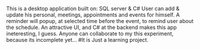 This is a desktop application built on:
SQL server & 
C#
User can add & update his personal, meetings, appointments and events for himself. A reminder will popup, at selected time before the event, to remind user about the schedule.
An attractive UI, and C# at the backend makes this app ineteresting, I guess. 
Anyone can collaborate to my this experiment, because its incomplete yet...
#It is Just a learning project.
